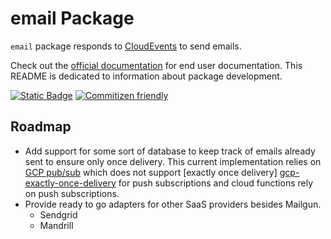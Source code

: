 # email Package
`email` package responds to [CloudEvents][cloud-events] to send emails.

Check out the [official documentation][docs] for end user documentation. This README is dedicated to information
about package development.

[![Static Badge](https://img.shields.io/badge/Documentation-green)][docs]
[![Commitizen friendly](https://img.shields.io/badge/commitizen-friendly-brightgreen.svg)](https://commitizen.github.io/cz-cli/)

## Roadmap
* Add support for some sort of database to keep track of emails already sent to ensure only once delivery. This
  current implementation relies on [GCP pub/sub][gcp-pub-sub] which does not support [exactly once delivery]
  [gcp-exactly-once-delivery] for push subscriptions and cloud functions rely on push subscriptions.
* Provide ready to go adapters for other SaaS providers besides Mailgun.
  * Sendgrid
  * Mandrill

[docs]: https://email-package.tommymay.dev
[mailgun]: https://www.mailgun.com/
[mailgun-api]: https://documentation.mailgun.com/en/latest/api_reference.html
[sendgrid]: https://sendgrid.com/
[go-html-template]: https://pkg.go.dev/html/template
[cloud-events]: https://cloudevents.io/
[cloud-events-http]: https://github.com/cloudevents/spec/blob/v1.0.2/cloudevents/bindings/http-protocol-binding.md
[cloud-dev-blob]: https://gocloud.dev/howto/blob/
[gcs]: https://cloud.google.com/storage
[s3]: https://aws.amazon.com/s3/
[gcp-cloud-functions]: https://cloud.google.com/functions
[gcp-cloud-functions-2-gen]: https://cloud.google.com/blog/products/serverless/cloud-functions-2nd-generation-now-generally-available
[gcloud]: https://cloud.google.com/sdk/gcloud
[gcp-pub-sub]: https://cloud.google.com/pubsub
[gcp-exactly-once-delivery]: https://cloud.google.com/pubsub/docs/exactly-once-delivery
